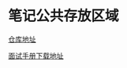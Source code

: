 # 笔记公共存放区域  

[仓库地址](https://github.com/github-fanjunyang/Notes.git)  

[面试手册下载地址](https://github.com/github-fanjunyang/Notes/tree/main/static)  



